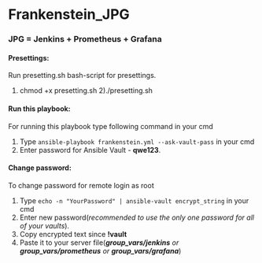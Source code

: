 # Frankenstein_JPG
### JPG = Jenkins + Prometheus + Grafana

#### Presettings:
Run presetting.sh bash-script for presettings.
1) chmod +x presetting.sh
2)./presetting.sh


#### Run this playbook:
For running this playbook type following command in your cmd
1) Type ```ansible-playbook frankenstein.yml --ask-vault-pass``` in your cmd
2) Enter password for Ansible Vault - **qwe123**.
#### Change password:
To change password for remote login as root

1) Type ```echo -n "YourPassword" | ansible-vault encrypt_string``` in your cmd
2) Enter new password(_recommended to use the only one password for all of your vaults_).
3) Copy encrypted text since **!vault**
4) Paste it to your server file(_**group_vars/jenkins** or **group_vars/prometheus** or **group_vars/grafana**_)
